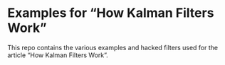 Examples for “How Kalman Filters Work”
======================================

This repo contains the various examples and hacked filters used for the article “How Kalman Filters Work”.
